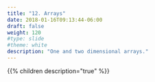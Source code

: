 ```yaml
---
title: "12. Arrays"
date: 2018-01-16T09:13:44-06:00
draft: false
weight: 120
#type: slide
#theme: white
description: "One and two dimensional arrays."
---
```


{{% children description="true" %}}

